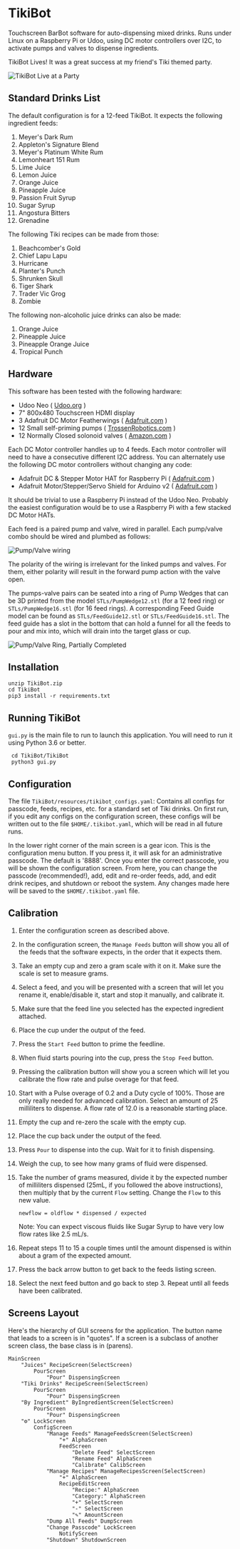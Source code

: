 TikiBot
=======
Touchscreen BarBot software for auto-dispensing mixed drinks.  Runs under
Linux on a Raspberry Pi or Udoo, using DC motor controllers over I2C, to
activate pumps and valves to dispense ingredients.

TikiBot Lives!  It was a great success at my friend's Tiki themed party.

![TikiBot Live at a Party](imgsrcs/TikiBotAtParty.jpg)


Standard Drinks List
--------------------
The default configuration is for a 12-feed TikiBot.
It expects the following ingredient feeds:

1. Meyer's Dark Rum
2. Appleton's Signature Blend
3. Meyer's Platinum White Rum
4. Lemonheart 151 Rum
5. Lime Juice
6. Lemon Juice
7. Orange Juice
8. Pineapple Juice
9. Passion Fruit Syrup
10. Sugar Syrup
11. Angostura Bitters
12. Grenadine

The following Tiki recipes can be made from those:

1. Beachcomber's Gold
2. Chief Lapu Lapu
3. Hurricane
4. Planter's Punch
5. Shrunken Skull
6. Tiger Shark
7. Trader Vic Grog
8. Zombie

The following non-alcoholic juice drinks can also be made:

1. Orange Juice
2. Pineapple Juice
3. Pineapple Orange Juice
4. Tropical Punch


Hardware
--------
This software has been tested with the following hardware:

- Udoo Neo ( [Udoo.org](https://www.udoo.org) )
- 7" 800x480 Touchscreen HDMI display
- 3 Adafruit DC Motor Featherwings ( [Adafruit.com](https://www.adafruit.com/product/2927) )
- 12 Small self-priming pumps ( [TrossenRobotics.com](http://www.trossenrobotics.com/robotgeek-pump-small) )
- 12 Normally Closed solonoid valves ( [Amazon.com](https://www.amazon.com/dp/B007D1U64E/ref=cm_sw_r_tw_dp_x_qDVWzbPCEW4K5) )

Each DC Motor controller handles up to 4 feeds.  Each motor controller will
need to have a consecutive different I2C address. You can alternately use
the following DC motor controllers without changing any code:

- Adafruit DC & Stepper Motor HAT for Raspberry Pi ( [Adafruit.com](https://www.adafruit.com/product/2348) )
- Adafruit Motor/Stepper/Servo Shield for Arduino v2 ( [Adafruit.com](https://www.adafruit.com/product/1438) )

It should be trivial to use a Raspberry Pi instead of the Udoo Neo.
Probably the easiest configuration would be to use a Raspberry Pi
with a few stacked DC Motor HATs.

Each feed is a paired pump and valve, wired in parallel.
Each pump/valve combo should be wired and plumbed as follows:

![Pump/Valve wiring](imgsrcs/PumpValveWiring.png)

The polarity of the wiring is irrelevant for the linked pumps and
valves.  For them, either polarity will result in the forward pump
action with the valve open.

The pumps-valve pairs can be seated into a ring of Pump Wedges that can
be 3D printed from the model `STLs/PumpWedge12.stl` (for a 12 feed ring)
or `STLs/PumpWedge16.stl` (for 16 feed rings).  A corresponding Feed Guide
model can be found as `STLs/FeedGuide12.stl` or `STLs/FeedGuide16.stl`.
The feed guide has a slot in the bottom that can hold a funnel for all
the feeds to pour and mix into, which will drain into the target glass
or cup.

![Pump/Valve Ring, Partially Completed](imgsrcs/PumpRingPartial.jpg)


Installation
------------

    unzip TikiBot.zip
    cd TikiBot
    pip3 install -r requirements.txt


Running TikiBot
---------------
`gui.py` is the main file to run to launch this application.  You will
need to run it using Python 3.6 or better.

     cd TikiBot/TikiBot
     python3 gui.py


Configuration
-------------
The file `TikiBot/resources/tikibot_configs.yaml`: Contains all configs
for passcode, feeds, recipes, etc. for a standard set of Tiki drinks.
On first run, if you edit any configs on the configuration screen,
these configs will be written out to the file `$HOME/.tikibot.yaml`,
which will be read in all future runs.

In the lower right corner of the main screen is a gear icon.  This is
the configuration menu button. If you press it, it will ask for an
administrative passcode.  The default is '8888'.  Once you enter the
correct passcode, you will be shown the configuration screen.  From
here, you can change the passcode (recommended!), add, edit and re-order
feeds, add, and edit drink recipes, and shutdown or reboot the system.
Any changes made here will be saved to the `$HOME/.tikibot.yaml` file.


Calibration
-----------

1. Enter the configuration screen as described above.

2. In the configuration screen, the `Manage Feeds` button will show you
    all of the feeds that the software expects, in the order that it
    expects them.

3. Take an empty cup and zero a gram scale with it on it.  Make sure the
    scale is set to measure grams.

4. Select a feed, and you will be presented with a screen that will let
    you rename it, enable/disable it, start and stop it manually, and
    calibrate it.

5. Make sure that the feed line you selected has the expected ingredient
    attached.

6. Place the cup under the output of the feed.

7. Press the `Start Feed` button to prime the feedline.

8. When fluid starts pouring into the cup, press the `Stop Feed` button.

9. Pressing the calibration button will show you a screen which will let
    you calibrate the flow rate and pulse overage for that feed.

10. Start with a Pulse overage of 0.2 and a Duty cycle of 100%.  Those
    are only really needed for advanced calibration.  Select an amount
    of 25 milliliters to dispense.  A flow rate of 12.0 is a reasonable
    starting place.

11. Empty the cup and re-zero the scale with the empty cup.

12. Place the cup back under the output of the feed.

13. Press `Pour` to dispense into the cup.  Wait for it to finish dispensing.

14. Weigh the cup, to see how many grams of fluid were dispensed.

15. Take the number of grams measured, divide it by the expected number of
    milliliters dispensed (25mL, if you followed the above instructions),
    then multiply that by the current `Flow` setting.  Change the `Flow`
    to this new value.

    `newflow = oldflow * dispensed / expected`

    Note: You can expect viscous fluids like Sugar Syrup to have very low
    flow rates like 2.5 mL/s.

16. Repeat steps 11 to 15 a couple times until the amount dispensed is
    within about a gram of the expected amount.

17. Press the back arrow button to get back to the feeds listing screen.

18. Select the next feed button and go back to step 3.  Repeat until all
    feeds have been calibrated.


Screens Layout
--------------
Here's the hierarchy of GUI screens for the application.  The button
name that leads to a screen is in "quotes".  If a screen is a
subclass of another screen class, the base class is in (parens).

    MainScreen
        "Juices" RecipeScreen(SelectScreen)
            PourScreen
                "Pour" DispensingScreen
        "Tiki Drinks" RecipeScreen(SelectScreen)
            PourScreen
                "Pour" DispensingScreen
        "By Ingredient" ByIngredientScreen(SelectScreen)
            PourScreen
                "Pour" DispensingScreen
        "⚙" LockScreen
            ConfigScreen
                "Manage Feeds" ManageFeedsScreen(SelectScreen)
                    "+" AlphaScreen
                    FeedScreen
                        "Delete Feed" SelectScreen
                        "Rename Feed" AlphaScreen
                        "Calibrate" CalibScreen
                "Manage Recipes" ManageRecipesScreen(SelectScreen)
                    "+" AlphaScreen
                    RecipeEditScreen
                        "Recipe:" AlphaScreen
                        "Category:" AlphaScreen
                        "+" SelectScreen
                        "-" SelectScreen
                        "✎" AmountScreen
                "Dump All Feeds" DumpScreen
                "Change Passcode" LockScreen
                    NotifyScreen
                "Shutdown" ShutdownScreen


